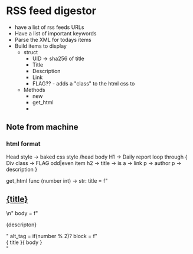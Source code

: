 
# RSS feed digestor

- have a list of rss feeds URLs
- Have a list of important keywords
- Parse the XML for todays items
- Build items to display
    - struct
        - UID -> sha256 of title
        - Title
        - Description
        - Link
        - FLAG?? - adds a "class" to the html css to 
    - Methods
        - new
        - get_html
        - 

## Note from machine


### html format
Head
style -> baked css style
/head
body
    H1 -> Daily report
        loop through
        { 
        Div class -> FLAG odd|even item
            h2 -> title -> is a -> link
            p -> author
            p -> description
        }

get_html func (number int) -> str:
    title = f"<h2><a href="{link}">{title}</a></h2>\n"
    body = f"<p>{descripton}</p>"
    alt_tag = if(number % 2)? 
    block = f"<div class="{ FLAG } { alt_tag }">{ title }{ body }<div>"
